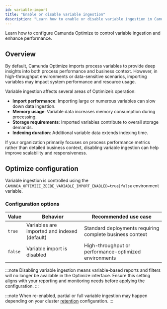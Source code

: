 ```yaml
---
id: variable-import
title: "Enable or disable variable ingestion"
description: "Learn how to enable or disable variable ingestion in Camunda Optimize."
---
```


Learn how to configure Camunda Optimize to control variable ingestion and enhance performance.

## Overview

By default, Camunda Optimize imports process variables to provide deep insights into both process performance and business context. However, in high-throughput environments or data-sensitive scenarios, importing variables may impact system performance and resource usage.

Variable ingestion affects several areas of Optimize’s operation:

- **Import performance**: Importing large or numerous variables can slow down data ingestion.
- **Memory usage**: Variable data increases memory consumption during processing.
- **Storage requirements**: Imported variables contribute to overall storage demands.
- **Indexing duration**: Additional variable data extends indexing time.

If your organization primarily focuses on process performance metrics rather than detailed business context, disabling variable ingestion can help improve scalability and responsiveness.

## Optimize configuration

Variable ingestion is controlled using the `CAMUNDA_OPTIMIZE_ZEEBE_VARIABLE_IMPORT_ENABLED=true|false` environment variable.

### Configuration options

| Value   | Behavior                                     | Recommended use case                                     |
| ------- | -------------------------------------------- | -------------------------------------------------------- |
| `true`  | Variables are imported and indexed (default) | Standard deployments requiring complete business context |
| `false` | Variable import is disabled                  | High-throughput or performance-optimized environments    |

:::note
Disabling variable ingestion means variable-based reports and filters will no longer be available in the Optimize interface. Ensure this setting aligns with your reporting and monitoring needs before applying the configuration.
:::

:::note
When re-enabled, partial or full variable ingestion may happen depending on your cluster [retention](/self-managed/components/orchestration-cluster/zeebe/exporters/elasticsearch-exporter.md#retention) configuration.
:::
